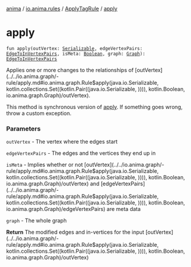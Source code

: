 [anima](../../index.md) / [io.anima.rules](../index.md) / [ApplyTagRule](index.md) / [apply](./apply.md)

# apply

`fun apply(outVertex: `[`Serializable`](https://docs.oracle.com/javase/6/docs/api/java/io/Serializable.html)`, edgeVertexPairs: `[`EdgeToInVertexPairs`](../../io.anima.graph/-edge-to-in-vertex-pairs.md)`, isMeta: `[`Boolean`](https://kotlinlang.org/api/latest/jvm/stdlib/kotlin/-boolean/index.html)`, graph: `[`Graph`](../../io.anima.graph/-graph/index.md)`): `[`EdgeToInVertexPairs`](../../io.anima.graph/-edge-to-in-vertex-pairs.md)

Applies one or more changes to the relationships of [outVertex](../../io.anima.graph/-rule/apply.md#io.anima.graph.Rule$apply(java.io.Serializable, kotlin.collections.Set((kotlin.Pair((java.io.Serializable, )))), kotlin.Boolean, io.anima.graph.Graph)/outVertex).

This method is synchronous version of [apply](../../io.anima.graph/-rule/apply.md).
If something goes wrong, throw a custom exception.

### Parameters

`outVertex` - The vertex where the edges start

`edgeVertexPairs` - The edges and the vertices they end up in

`isMeta` - Implies whether or not [outVertex](../../io.anima.graph/-rule/apply.md#io.anima.graph.Rule$apply(java.io.Serializable, kotlin.collections.Set((kotlin.Pair((java.io.Serializable, )))), kotlin.Boolean, io.anima.graph.Graph)/outVertex) and [edgeVertexPairs](../../io.anima.graph/-rule/apply.md#io.anima.graph.Rule$apply(java.io.Serializable, kotlin.collections.Set((kotlin.Pair((java.io.Serializable, )))), kotlin.Boolean, io.anima.graph.Graph)/edgeVertexPairs) are meta data

`graph` - The whole graph

**Return**
The modified edges and in-vertices for the input [outVertex](../../io.anima.graph/-rule/apply.md#io.anima.graph.Rule$apply(java.io.Serializable, kotlin.collections.Set((kotlin.Pair((java.io.Serializable, )))), kotlin.Boolean, io.anima.graph.Graph)/outVertex)

